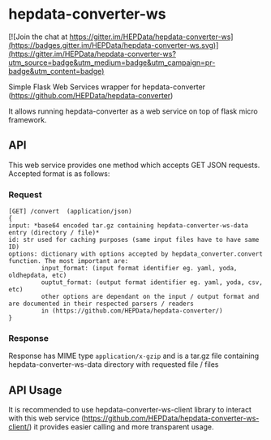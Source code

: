 # hepdata-converter-ws

[![Join the chat at https://gitter.im/HEPData/hepdata-converter-ws](https://badges.gitter.im/HEPData/hepdata-converter-ws.svg)](https://gitter.im/HEPData/hepdata-converter-ws?utm_source=badge&utm_medium=badge&utm_campaign=pr-badge&utm_content=badge)

Simple Flask Web Services wrapper for hepdata-converter (https://github.com/HEPData/hepdata-converter)

It allows running hepdata-converter as a web service on top of flask micro framework.

## API

This web service provides one method which accepts GET JSON requests. Accepted format is as follows:

### Request

```
[GET] /convert  (application/json)
{
input: *base64 encoded tar.gz containing hepdata-converter-ws-data entry (directory / file)*
id: str used for caching purposes (same input files have to have same ID)
options: dictionary with options accepted by hepdata_converter.convert function. The most important are:
         input_format: (input format identifier eg. yaml, yoda, oldhepdata, etc)
         ouptut_format: (output format identifier eg. yaml, yoda, csv, etc)
         other options are dependant on the input / output format and are documented in their respected parsers / readers
         in (https://github.com/HEPData/hepdata-converter/)
}
```

### Response

Response has MIME type ```application/x-gzip``` and is a tar.gz file containing hepdata-converter-ws-data directory
with requested file / files


## API Usage

It is recommended to use hepdata-converter-ws-client library to interact with this web service
(https://github.com/HEPData/hepdata-converter-ws-client/) it provides easier calling and more transparent
usage.